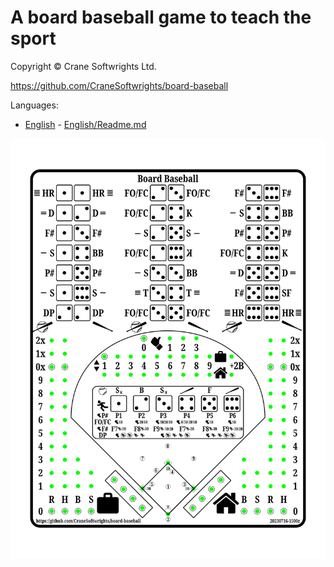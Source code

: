 # A board baseball game to teach the sport

Copyright © Crane Softwrights Ltd.

https://github.com/CraneSoftwrights/board-baseball

Languages:

- [English](English#readme) - [English/Readme.md](English#readme)

<img alt="Complete board with dual play selections" src="shared/board.png"/>